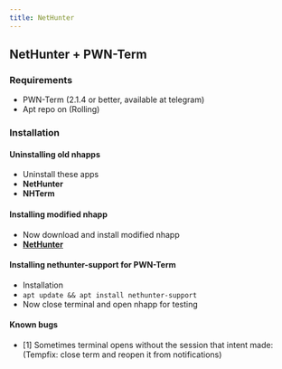 ```yaml
---
title: NetHunter
---
```


## NetHunter + PWN-Term
### Requirements
* PWN-Term (2.1.4 or better, available at telegram)
* Apt repo on (Rolling)

### Installation
#### Uninstalling old nhapps
* Uninstall these apps 
* **NetHunter** 
* **NHTerm**

#### Installing modified nhapp
* Now download and install modified nhapp
*  **[NetHunter](https://t.me/pwn_hunter/3083)**

#### Installing nethunter-support for PWN-Term
* Installation
* ```apt update && apt install nethunter-support```
* Now close terminal and open nhapp for testing

#### Known bugs
* [1] Sometimes terminal opens without the session that intent made: (Tempfix: close term and reopen it from notifications)
